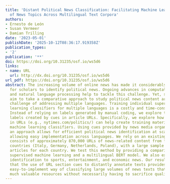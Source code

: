 ```yaml
---
title: 'Distant Political News Classification: Facilitating Machine Learning Identification
  of News Topics Across Multilingual Text Corpora'
authors:
- Ernesto de León
- Susan Vermeer
- Damian Trilling
date: '2023-05-01'
publishDate: '2025-10-12T08:36:17.919358Z'
publication_types:
- '2'
publication: '**'
doi: https://doi.org/10.31235/osf.io/ws5d6
links:
- name: URL
  url: http://dx.doi.org/10.31235/osf.io/ws5d6
url_pdf: https://doi.org/10.31235/osf.io/ws5d6
abstract: The increasing volume of online news has made it considerably more difficult
  for scholars to identify political news. Ongoing advances in computational methods
  and natural language processing help to tackle this challenge. Yet, scholars who
  aim to take a comparative approach to study political news content are facing the
  challenge of addressing multiple languages. Training individual supervised machine
  learning classifiers for multiple languages is a costly and time-consuming process.
  Instead of relying on labels generated by manual coding, we explore the use of `distant'
  labels created by cues in article URLs. Specifically, we explore how sections reflected
  in URLs (e.g., nytimes.com/politics/) can help create training material for supervised
  machine learning classifiers. Using cues provided by news media organizations, such
  an approach allows for efficient political news identification at scale, while also
  allowing easy implementation across languages. We rely on an existing data set that
  consists of approximately 870,000 URLs of news-related content from four different
  countries (Italy, Germany, Netherlands, Poland), with a large sample of hand-labelled
  articles for each country. We test this method by providing a comparison to 'classical'
  supervised machine learning and a multilingual BERT model. We also expand topic
  identification to sports, entertainment, and economic news. Our results suggest
  that the use of URL section cues to distantly annotate texts provides a cheap and
  easy-to-implement way of classifying large volumes of news texts that can save researchers
  much valuable resources without necessarily having to sacrifice quality.
---
```

